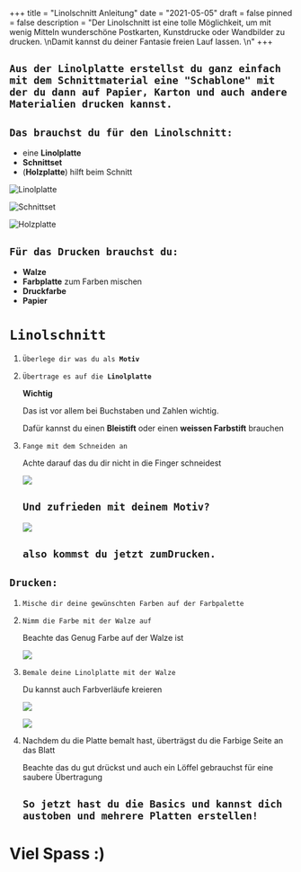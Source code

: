 +++
title = "Linolschnitt Anleitung"
date = "2021-05-05"
draft = false
pinned = false
description = "Der Linolschnitt ist eine tolle Möglichkeit, um mit wenig Mitteln wunderschöne Postkarten, Kunstdrucke oder Wandbilder zu drucken. \nDamit kannst du deiner Fantasie freien Lauf lassen. \n"
+++
## `Aus der Linolplatte erstellst du ganz einfach mit dem Schnittmaterial eine "Schablone" mit der du dann auf Papier, Karton und auch andere Materialien drucken kannst.`

## `Das brauchst du für den Linolschnitt:`

* eine **Linolplatte**
* **Schnittset**
* (**Holzplatte**) hilft beim Schnitt

![](linolplatte.jpg "Linolplatte")

![](thumbnail_img_6276.jpg "Schnittset")

![](thumbnail_img_6266.jpg "Holzplatte")

## `Für das Drucken brauchst du:`

* **Walze**
* **Farbplatte** zum Farben mischen
* **Druckfarbe**
* **Papier**

# `Linolschnitt`

1. `Überlege dir was du als `**`Motiv`**
2. `Übertrage es auf die `**`Linolplatte`**

   **Wichtig** 

   Das ist vor allem bei Buchstaben und Zahlen wichtig.

   Dafür kannst du einen **Bleistift** oder einen **weissen Farbstift** brauchen


3. `Fange mit dem Schneiden an `

   Achte darauf das du dir nicht in die Finger schneidest

   ![](thumbnail_img_6277.jpg)

   ## `Und zufrieden mit deinem Motiv?`

   ![](thumbnail_img_6279.jpg)

   ## `also kommst du jetzt zum`**`Drucken.`**

## **`Drucken:`**

1. `Mische dir deine gewünschten Farben auf der Farbpalette`
2. `Nimm die Farbe mit der Walze auf`

   Beachte das Genug Farbe auf der Walze ist

   ![](6d49ce6e-2959-491f-9aa0-f2612e12e1bd.jpg)
3. `Bemale deine Linolplatte mit der Walze`

   Du kannst auch Farbverläufe kreieren

   ![](70ac9270-933a-457d-a1b6-75bd5bd612ba.jpg)

   ![](27820aae-af36-4938-a314-020311daab0d.jpg)
4. Nachdem du die Platte bemalt hast, überträgst du die Farbige Seite an das Blatt

   Beachte das du gut drückst und auch ein Löffel gebrauchst für eine saubere Übertragung

   ## `So jetzt hast du die Basics und kannst dich austoben und mehrere Platten erstellen!`

# **Viel Spass :)**